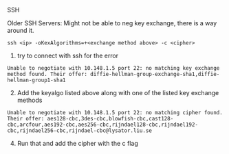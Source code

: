 SSH

Older SSH Servers:
Might not be able to neg key exchange, there is a way around it.

`ssh <ip> -oKexAlgorithms=+<exchange method above> -c <cipher>`

1. try to connect with ssh for the error
```
Unable to negotiate with 10.148.1.5 port 22: no matching key exchange method found. Their offer: diffie-hellman-group-exchange-sha1,diffie-hellman-group1-sha1
```
2.  Add the keyalgo listed above along with one of the listed key exchange methods
```
Unable to negotiate with 10.148.1.5 port 22: no matching cipher found. Their offer: aes128-cbc,3des-cbc,blowfish-cbc,cast128-cbc,arcfour,aes192-cbc,aes256-cbc,rijndael128-cbc,rijndael192-cbc,rijndael256-cbc,rijndael-cbc@lysator.liu.se
```
4.  Run that and add the cipher with the c flag